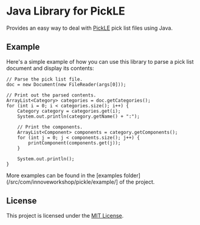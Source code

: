 # Java Library for PickLE

Provides an easy way to deal with [PickLE](https://github.com/nathanpc/pickle)
pick list files using Java.


## Example

Here's a simple example of how you can use this library to parse a pick list
document and display its contents:

    // Parse the pick list file.
    doc = new Document(new FileReader(args[0]));
    
    // Print out the parsed contents.
    ArrayList<Category> categories = doc.getCategories();
    for (int i = 0; i < categories.size(); i++) {
    	Category category = categories.get(i);
    	System.out.println(category.getName() + ":");
    	
    	// Print the components.
    	ArrayList<Component> components = category.getComponents();
    	for (int j = 0; j < components.size(); j++) {
    		printComponent(components.get(j));
    	}
    	
    	System.out.println();
    }

More examples can be found in the [examples folder](/src/com/innoveworkshop/pickle/example/]
of the project.


## License

This project is licensed under the [MIT License](/LICENSE).
